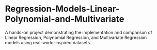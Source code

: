 # Regression-Models-Linear-Polynomial-and-Multivariate
A hands-on project demonstrating the implementation and comparison of Linear Regression, Polynomial Regression, and Multivariate Regression models using real-world-inspired datasets.
